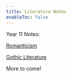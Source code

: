 ```yaml
---
title: Literature Notes
enableToc: false
---
```


Year 11 Notes:

[Romanticism](Literature/Rom.md)

[Gothic Literature](Literature/Goth.md)

More to come!
